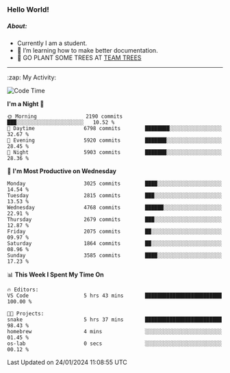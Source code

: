 ### Hello World!

##### About:
- Currently I am a student.
- 🌱 I’m learning how to make better documentation.
- 🌱 GO PLANT SOME TREES AT [TEAM TREES](https://teamtrees.org/)

---
  <summary>:zap: My Activity:</summary>
  
<!--START_SECTION:waka-->
![Code Time](http://img.shields.io/badge/Code%20Time-1%2C274%20hrs%2011%20mins-blue)

**I'm a Night 🦉** 

```text
🌞 Morning                2190 commits        ███░░░░░░░░░░░░░░░░░░░░░░   10.52 % 
🌆 Daytime                6798 commits        ████████░░░░░░░░░░░░░░░░░   32.67 % 
🌃 Evening                5920 commits        ███████░░░░░░░░░░░░░░░░░░   28.45 % 
🌙 Night                  5903 commits        ███████░░░░░░░░░░░░░░░░░░   28.36 % 
```
📅 **I'm Most Productive on Wednesday** 

```text
Monday                   3025 commits        ████░░░░░░░░░░░░░░░░░░░░░   14.54 % 
Tuesday                  2815 commits        ███░░░░░░░░░░░░░░░░░░░░░░   13.53 % 
Wednesday                4768 commits        ██████░░░░░░░░░░░░░░░░░░░   22.91 % 
Thursday                 2679 commits        ███░░░░░░░░░░░░░░░░░░░░░░   12.87 % 
Friday                   2075 commits        ██░░░░░░░░░░░░░░░░░░░░░░░   09.97 % 
Saturday                 1864 commits        ██░░░░░░░░░░░░░░░░░░░░░░░   08.96 % 
Sunday                   3585 commits        ████░░░░░░░░░░░░░░░░░░░░░   17.23 % 
```


📊 **This Week I Spent My Time On** 

```text
🔥 Editors: 
VS Code                  5 hrs 43 mins       █████████████████████████   100.00 % 

🐱‍💻 Projects: 
snake                    5 hrs 37 mins       █████████████████████████   98.43 % 
homebrew                 4 mins              ░░░░░░░░░░░░░░░░░░░░░░░░░   01.45 % 
os-lab                   0 secs              ░░░░░░░░░░░░░░░░░░░░░░░░░   00.12 % 
```


 Last Updated on 24/01/2024 11:08:55 UTC
<!--END_SECTION:waka-->
